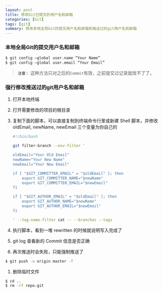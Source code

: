 ```yaml
---
layout: post
title: 修改Git已提交的用户名和邮箱
categories: [Git]
tags: [git]
summary: 修改本地全局Git的提交用户名和邮箱和推送过的git用户名和邮箱
---
```


### 本地全局Git的提交用户名和邮箱
```sh
$ git config –global user.name “Your Name”
$ git config –global user.email “Your Email”
```
> **`注意：`** 这种方法只对之后的`Commit`有效，之前提交过记录就改不了了。

### 强行修改推送过的git用户名和邮箱
1. 打开本地终端
1. 打开需要修改的项目的根目录
1. 复制下面的脚本，可以直接复制到终端命令行里或新建 Shell 脚本，并修改 oldEmail, newName, newEmail 三个变量为你自己的  
    ```sh
    #!/bin/bash

    git filter-branch --env-filter '

    oldEmail="Your Old Email"
    newName="Your New Name"
    newEmail="Your New Email"

    if [ "$GIT_COMMITTER_EMAIL" = "$oldEmail" ]; then
        export GIT_COMMITTER_NAME="$newName"
        export GIT_COMMITTER_EMAIL="$newEmail"
    fi

    if [ "$GIT_AUTHOR_EMAIL" = "$oldEmail" ]; then
        export GIT_AUTHOR_NAME="$newName"
        export GIT_AUTHOR_EMAIL="$newEmail"
    fi

    ' --tag-name-filter cat -- --branches --tags
    ```

1. 执行脚本，看到一堆 rewritten 的时候就说明写入完成了

1. git log 查看新的 Commit 信息是否正确

1. 再次推送时会失败，只能强制推送了
```sh
$ git push -u origin master -f
```

1. 删除临时文件
```sh
$ cd ..
$ rm -rf repo.git
```
